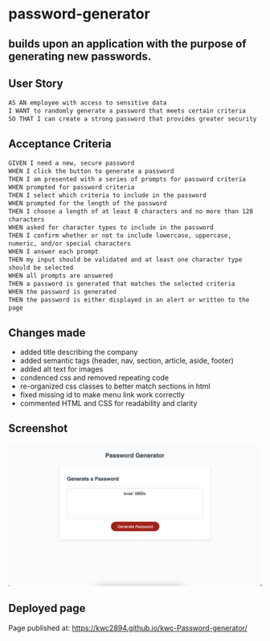 # password-generator

## builds upon an application with the purpose of generating new passwords.

## User Story

```
AS AN employee with access to sensitive data
I WANT to randomly generate a password that meets certain criteria
SO THAT I can create a strong password that provides greater security
```

## Acceptance Criteria

```
GIVEN I need a new, secure password
WHEN I click the button to generate a password
THEN I am presented with a series of prompts for password criteria
WHEN prompted for password criteria
THEN I select which criteria to include in the password
WHEN prompted for the length of the password
THEN I choose a length of at least 8 characters and no more than 128 characters
WHEN asked for character types to include in the password
THEN I confirm whether or not to include lowercase, uppercase, numeric, and/or special characters
WHEN I answer each prompt
THEN my input should be validated and at least one character type should be selected
WHEN all prompts are answered
THEN a password is generated that matches the selected criteria
WHEN the password is generated
THEN the password is either displayed in an alert or written to the page
```

## Changes made

- added title describing the company
- added semantic tags (header, nav, section, article, aside, footer)
- added alt text for images
- condenced css and removed repeating code
- re-organized css classes to better match sections in html
- fixed missing id to make menu link work correctly
- commented HTML and CSS for readability and clarity


## Screenshot

![GeneratorScreen](https://github.com/kwc2894/kwc-Password-generator/blob/main/Screen%20Shot%202022-07-23%20at%202.00.02%20AM.png)

## Deployed page

Page published at: https://kwc2894.github.io/kwc-Password-generator/
